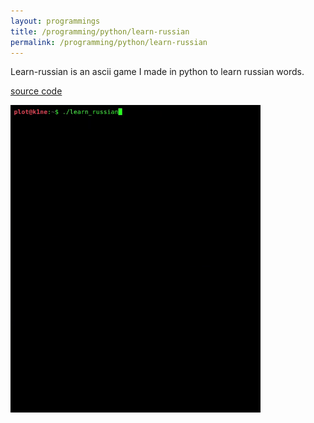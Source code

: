```yaml
---
layout: programmings
title: /programming/python/learn-russian
permalink: /programming/python/learn-russian
---
```


<p>Learn-russian is an ascii game I made in python to learn russian words.

<a href="https://github.com/Plotkine/games_animations/tree/master/learn_russian" target="_blank" rel="noopener noreferrer">source code</a>

<img src="/programming/python/learn-russian.gif" alt="image" width="400" height="auto"></p>
